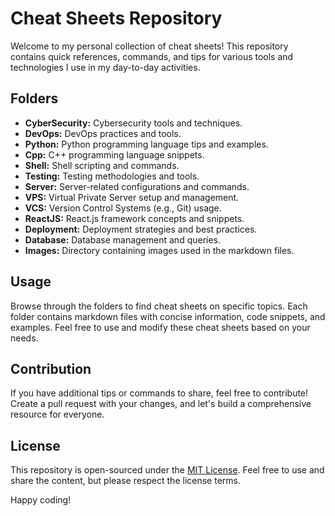 # Cheat Sheets Repository

Welcome to my personal collection of cheat sheets! This repository contains quick references, commands, and tips for various tools and technologies I use in my day-to-day activities.

## Folders

- **CyberSecurity:** Cybersecurity tools and techniques.
- **DevOps:** DevOps practices and tools.
- **Python:** Python programming language tips and examples.
- **Cpp:** C++ programming language snippets.
- **Shell:** Shell scripting and commands.
- **Testing:** Testing methodologies and tools.
- **Server:** Server-related configurations and commands.
- **VPS:** Virtual Private Server setup and management.
- **VCS:** Version Control Systems (e.g., Git) usage.
- **ReactJS:** React.js framework concepts and snippets.
- **Deployment:** Deployment strategies and best practices.
- **Database:** Database management and queries.
- **Images:** Directory containing images used in the markdown files.

## Usage

Browse through the folders to find cheat sheets on specific topics. Each folder contains markdown files with concise information, code snippets, and examples. Feel free to use and modify these cheat sheets based on your needs.

## Contribution

If you have additional tips or commands to share, feel free to contribute! Create a pull request with your changes, and let's build a comprehensive resource for everyone.

## License

This repository is open-sourced under the [MIT License](LICENSE). Feel free to use and share the content, but please respect the license terms.

Happy coding!
